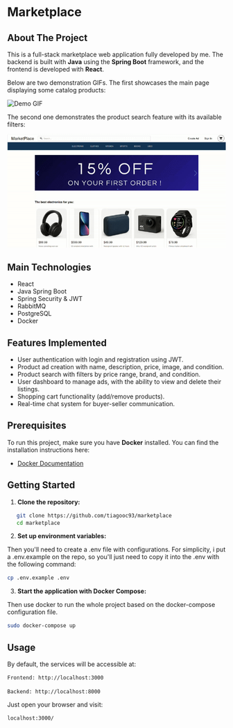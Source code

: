 # Marketplace

## About The Project

This is a full-stack marketplace web application fully developed by me. The backend is built with **Java** using the **Spring Boot** framework, and the frontend is developed with **React**.

Below are two demonstration GIFs. The first showcases the main page displaying some catalog products:

![Demo GIF](gif1.gif)

The second one demonstrates the product search feature with its available filters:

![Demo GIF](gif2.gif)


## Main Technologies

- React
- Java Spring Boot
- Spring Security & JWT
- RabbitMQ
- PostgreSQL
- Docker


## Features Implemented

- User authentication with login and registration using JWT.
- Product ad creation with name, description, price, image, and condition.
- Product search with filters by price range, brand, and condition.
- User dashboard to manage ads, with the ability to view and delete their listings.
- Shopping cart functionality (add/remove products).
- Real-time chat system for buyer-seller communication.



## Prerequisites

To run this project, make sure you have **Docker** installed. You can find the installation instructions here:

- [Docker Documentation](https://docs.docker.com/)



## Getting Started

1. **Clone the repository:**


```bash
   git clone https://github.com/tiagooc93/marketplace
   cd marketplace
```

2. **Set up environment variables:**

Then you'll need to create a .env file with configurations. For simplicity, i put a .env.example on the repo, so you'll just need to copy it into the .env with the following command:

```bash
cp .env.example .env
```

3. **Start the application with Docker Compose:**


Then use docker to run the whole project based on the docker-compose configuration file.

```bash
sudo docker-compose up
```

## Usage

By default, the services will be accessible at:

    Frontend: http://localhost:3000

    Backend: http://localhost:8000
    
Just open your browser and visit:

```bash
localhost:3000/
``````



